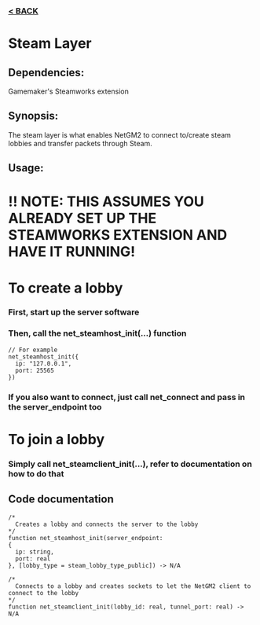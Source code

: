 ### [< BACK](start.md)

# Steam Layer
## Dependencies:
Gamemaker's Steamworks extension
## Synopsis:
The steam layer is what enables NetGM2 to connect to/create steam lobbies and transfer packets through Steam.
## Usage:
# !! NOTE: THIS ASSUMES YOU ALREADY SET UP THE STEAMWORKS EXTENSION AND HAVE IT RUNNING!
# To create a lobby
### First, start up the server software
### Then, call the net_steamhost_init(...) function
```gml
// For example
net_steamhost_init({
  ip: "127.0.0.1",
  port: 25565
})
```
### If you also want to connect, just call net_connect and pass in the server_endpoint too
# To join a lobby
### Simply call net_steamclient_init(...), refer to documentation on how to do that
## Code documentation
```gml
/*
  Creates a lobby and connects the server to the lobby
*/
function net_steamhost_init(server_endpoint: 
{
  ip: string,
  port: real
}, [lobby_type = steam_lobby_type_public]) -> N/A
```
```gml
/*
  Connects to a lobby and creates sockets to let the NetGM2 client to connect to the lobby
*/
function net_steamclient_init(lobby_id: real, tunnel_port: real) -> N/A
```
